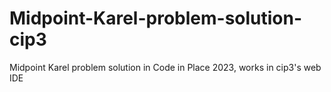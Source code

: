 # Midpoint-Karel-problem-solution-cip3
Midpoint Karel problem solution in Code in Place 2023, works in cip3's web IDE
